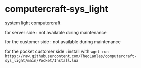 # computercraft-sys_light
system light computercraft

for server side : not available during maintenance

for the customer side : not available during maintenance

for the pocket customer side : install with `wget run https://raw.githubusercontent.com/TheoLanles/computercraft-sys_light/main/Pocket/Install.lua`

